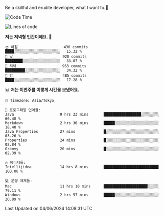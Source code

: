 Be a skillful and erudite developer, what I want to.👶

<!--START_SECTION:waka-->
![Code Time](http://img.shields.io/badge/Code%20Time-862%20hrs%2046%20mins-blue)

![Lines of code](https://img.shields.io/badge/%EC%A0%80%EB%8A%94%20%EC%97%AC%ED%83%9C%EA%B9%8C%EC%A7%80%20-2.1%20million%20%EC%A4%84%EC%9D%98%20%EC%BD%94%EB%93%9C%EB%A5%BC%20%EC%9E%91%EC%84%B1%ED%96%88%EC%96%B4%EC%9A%94.-blue)

**저는 저녁형 인간이에요. 🦉** 

```text
🌞 아침                     430 commits         ████░░░░░░░░░░░░░░░░░░░░░   15.32 % 
🌆 낮　                     928 commits         ████████░░░░░░░░░░░░░░░░░   33.07 % 
🌃 저녁                     963 commits         █████████░░░░░░░░░░░░░░░░   34.32 % 
🌙 밤　                     485 commits         ████░░░░░░░░░░░░░░░░░░░░░   17.28 % 
```


📊 **저는 이번주를 이렇게 시간을 보냈어요.** 

```text
🕑︎ Timezone: Asia/Tokyo

💬 프로그래밍 언어들: 
Java                     9 hrs 23 mins       █████████████████░░░░░░░░   66.48 % 
Markdown                 2 hrs 36 mins       █████░░░░░░░░░░░░░░░░░░░░   18.40 % 
Java Properties          27 mins             █░░░░░░░░░░░░░░░░░░░░░░░░   03.26 % 
Properties               24 mins             █░░░░░░░░░░░░░░░░░░░░░░░░   02.84 % 
Groovy                   20 mins             █░░░░░░░░░░░░░░░░░░░░░░░░   02.39 % 

🔥 에디터들: 
Intellijidea             14 hrs 8 mins       █████████████████████████   100.00 % 

💻 운영 체제들: 
Mac                      11 hrs 10 mins      ████████████████████░░░░░   79.11 % 
Windows                  2 hrs 57 mins       █████░░░░░░░░░░░░░░░░░░░░   20.89 % 
```


 Last Updated on 04/06/2024 14:08:31 UTC
<!--END_SECTION:waka-->
